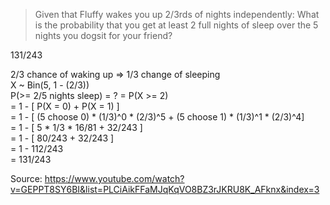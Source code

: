 > Given that Fluffy wakes you up 2/3rds of nights independently: What is the probability that you get at least 2 full nights of sleep over the 5 nights you dogsit for your friend?

131/243

2/3 chance of waking up => 1/3 change of sleeping\
X ~ Bin(5, 1 - (2/3))\
P(>= 2/5 nights sleep) = ? = P(X >= 2)\
= 1 - [ P(X = 0) + P(X = 1) ]\
= 1 - [ (5 choose 0) * (1/3)^0 * (2/3)^5 +  (5 choose 1) * (1/3)^1 * (2/3)^4]\
= 1 - [ 5 * 1/3 * 16/81 + 32/243 ]\
= 1 - [ 80/243 + 32/243 ]\
= 1 - 112/243\
= 131/243

Source: https://www.youtube.com/watch?v=GEPPT8SY6BI&list=PLCiAikFFaMJqKqVO8BZ3rJKRU8K_AFknx&index=3
